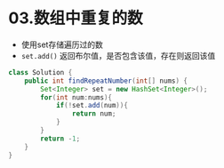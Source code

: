 # 03.数组中重复的数

- 使用set存储遍历过的数
- `set.add()` 返回布尔值，是否包含该值，存在则返回该值

```java
class Solution {
    public int findRepeatNumber(int[] nums) {
        Set<Integer> set = new HashSet<Integer>();
        for(int num:nums){
            if(!set.add(num)){
                return num;
            }
        }
        return -1;
    }
}
```

